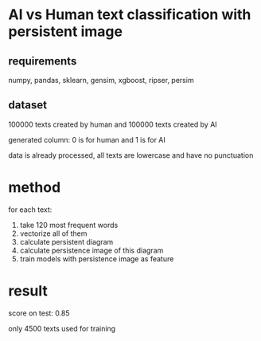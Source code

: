 # AI vs Human text classification with persistent image

## requirements

numpy, pandas, sklearn, gensim, xgboost, ripser, persim



## dataset

100000 texts created by human and 100000 texts created by AI

generated column: 0 is for human and 1 is for AI

data is already processed, all texts are lowercase and have no punctuation

# method
for each text:
1. take 120 most frequent words
2. vectorize all of them
3. calculate persistent diagram
4. calculate persistence image of this diagram
5. train models with persistence image as feature

# result
score on test: 0.85

only 4500 texts used for training

